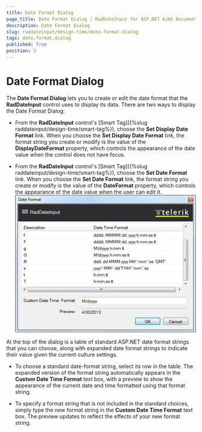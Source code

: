 ```yaml
---
title: Date Format Dialog
page_title: Date Format Dialog | RadDateInput for ASP.NET AJAX Documentation
description: Date Format Dialog
slug: raddateinput/design-time/date-format-dialog
tags: date,format,dialog
published: True
position: 3
---
```


# Date Format Dialog




The **Date Format Dialog** lets you to create or edit the date format that the **RadDateInput** control uses to display its data. There are two ways to display the Date Format Dialog:

* From the **RadDateInput** control's [Smart Tag]({%slug raddateinput/design-time/smart-tag%}), choose the **Set Display Date Format** link. When you choose the **Set Display Date Format** link, the format string you create or modify is the value of the **DisplayDateFormat** property, which controls the appearance of the date value when the control does not have focus.

* From the **RadDateInput** control's [Smart Tag]({%slug raddateinput/design-time/smart-tag%}), choose the **Set Date Format** link. When you choose the **Set Date Format** link, the format string you create or modify is the value of the **DateFormat** property, which controls the appearance of the date value when the user can edit it.
![DateFormat](images/DateFormat.png)

At the top of the dialog is a table of standard ASP.NET date format strings that you can choose, along with expanded date format strings to indicate their value given the current culture settings.

* To choose a standard date-format string, select its row in the table. The expanded version of the format string automatically appears in the **Custom Date Time Format** text box, with a preview to show the appearance of the current date and time formatted using that format string.

* To specify a format string that is not included in the standard choices, simply type the new format string in the **Custom Date Time Format** text box. The preview updates to reflect the effects of your new format string.

